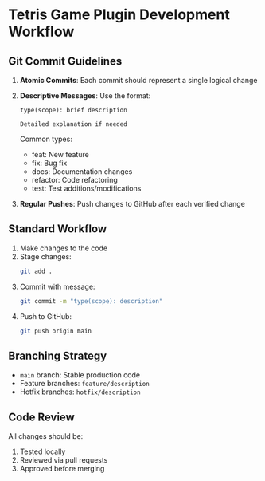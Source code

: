 # Tetris Game Plugin Development Workflow

## Git Commit Guidelines

1. **Atomic Commits**: Each commit should represent a single logical change
2. **Descriptive Messages**: Use the format:
   ```
   type(scope): brief description

   Detailed explanation if needed
   ```
   Common types:
   - feat: New feature
   - fix: Bug fix
   - docs: Documentation changes
   - refactor: Code refactoring
   - test: Test additions/modifications

3. **Regular Pushes**: Push changes to GitHub after each verified change

## Standard Workflow

1. Make changes to the code
2. Stage changes:
   ```bash
   git add .
   ```
3. Commit with message:
   ```bash
   git commit -m "type(scope): description"
   ```
4. Push to GitHub:
   ```bash
   git push origin main
   ```

## Branching Strategy

- `main` branch: Stable production code
- Feature branches: `feature/description`
- Hotfix branches: `hotfix/description`

## Code Review

All changes should be:
1. Tested locally
2. Reviewed via pull requests
3. Approved before merging

